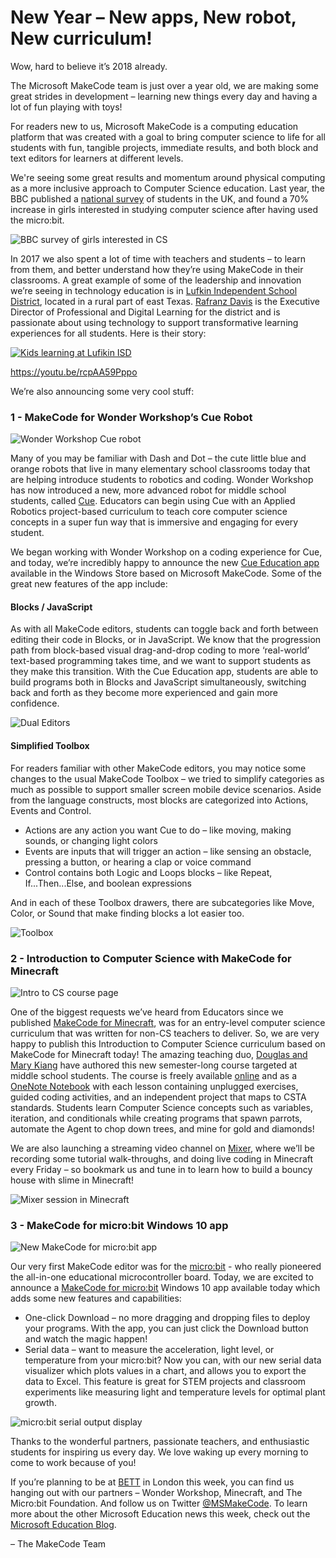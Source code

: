 # New Year – New apps, New robot, New curriculum!

Wow, hard to believe it’s 2018 already.

The Microsoft MakeCode team is just over a year old, we are making some great strides in development – learning new things every day and having a lot of fun playing with toys! 

For readers new to us, Microsoft MakeCode is a computing education platform that was created with a goal to bring computer science to life for all students with fun, tangible projects, immediate results, and both block and text editors for learners at different levels.

We're seeing some great results and momentum around physical computing as a more inclusive approach to Computer Science education.  Last year, the BBC published a [national survey](http://www.bbc.co.uk/mediacentre/latestnews/2017/microbit-first-year) of students in the UK, and found a 70% increase in girls interested in studying computer science after having used the micro:bit.

![BBC survey of girls interested in CS](/static/blog/bett/bbc-survey.jpg)

In 2017 we also spent a lot of time with teachers and students – to learn from them, and better understand how they’re using MakeCode in their classrooms.  A great example of some of the leadership and innovation we’re seeing in technology education is in [Lufkin Independent School District](http://www.lufkinisd.org/), located in a rural part of east Texas. [Rafranz Davis](http://rafranzdavis.com/) is the Executive Director of Professional and Digital Learning for the district and is passionate about using technology to support transformative learning experiences for all students. Here is their story:

[![Kids learning at Lufikin ISD](/static/blog/bett/lufkin-isd.jpg)](https://youtu.be/rcpAA59Pppo)

https://youtu.be/rcpAA59Pppo
<br/>

We’re also announcing some very cool stuff:

### 1 - MakeCode for Wonder Workshop’s Cue Robot

![Wonder Workshop Cue robot](/static/blog/bett/robot.png)

Many of you may be familiar with Dash and Dot – the cute little blue and orange robots that live in many elementary school classrooms today that are helping introduce students to robotics and coding.  Wonder Workshop has now introduced a new, more advanced robot for middle school students, called [Cue](https://www.makewonder.com/cue_the_cleverbot). Educators can begin using Cue with an Applied Robotics project-based curriculum to teach core computer science concepts in a super fun way that is immersive and engaging for every student.  

We began working with Wonder Workshop on a coding experience for Cue, and today, we’re incredibly happy to announce the new [Cue Education app](https://www.microsoft.com/store/apps/9N7PL3R10P4S) available in the Windows Store based on Microsoft MakeCode.  Some of the great new features of the app include:

#### Blocks / JavaScript

As with all MakeCode editors, students can toggle back and forth between editing their code in Blocks, or in JavaScript.  We know that the progression path from block-based visual drag-and-drop coding to more ‘real-world’ text-based programming takes time, and we want to support students as they make this transition.  With the Cue Education app, students are able to build programs both in Blocks and JavaScript simultaneously, switching back and forth as they become more experienced and gain more confidence.

![Dual Editors](/static/blog/bett/DualEditors.png)

#### Simplified Toolbox

For readers familiar with other MakeCode editors, you may notice some changes to the usual MakeCode Toolbox – we tried to simplify categories as much as possible to support smaller screen mobile device scenarios.  Aside from the language constructs, most blocks are categorized into Actions, Events and Control.
* Actions are any action you want Cue to do – like moving, making sounds, or changing light colors
* Events are inputs that will trigger an action – like sensing an obstacle, pressing a button, or hearing a clap or voice command
* Control contains both Logic and Loops blocks – like Repeat, If...Then...Else, and boolean expressions

And in each of these Toolbox drawers, there are subcategories like Move, Color, or Sound that make finding blocks a lot easier too.

![Toolbox](/static/blog/bett/Toolbox.png)

### 2 - Introduction to Computer Science with MakeCode for Minecraft

![Intro to CS course page](/static/blog/bett/intro-to-cs.jpg)

One of the biggest requests we’ve heard from Educators since we published [MakeCode for Minecraft](https://minecraft.makecode.com/setup), was for an entry-level computer science curriculum that was written for non-CS teachers to deliver. So, we are very happy to publish this Introduction to Computer Science curriculum based on MakeCode for Minecraft today! The amazing teaching duo, [Douglas and Mary Kiang](https://minecraft.makecode.com/courses/csintro/about/authors) have authored this new semester-long course targeted at middle school students. The course is freely available [online](https://minecraft.makecode.com/courses/csintro) and as a [OneNote Notebook](https://1drv.ms/o/s!AmMIW5Hxi0RtgYNcWD5CLMgG64SnyQ) with each lesson containing unplugged exercises, guided coding activities, and an independent project that maps to CSTA standards. Students learn Computer Science concepts such as variables, iteration, and conditionals while creating programs that spawn parrots, automate the Agent to chop down trees, and mine for gold and diamonds! 

We are also launching a streaming video channel on [Mixer](https://mixer.com/MakeCode), where we’ll be recording some tutorial walk-throughs, and doing live coding in Minecraft every Friday – so bookmark us and tune in to learn how to build a bouncy house with slime in Minecraft!
 
![Mixer session in Minecraft](/static/blog/bett/mixer.jpg)

### 3 - MakeCode for micro:bit Windows 10 app

![New MakeCode for micro:bit app](/static/blog/bett/microbit-app.jpg)

Our very first MakeCode editor was for the [micro:bit](http://microbit.org/) - who really pioneered the all-in-one educational microcontroller board. Today, we are excited to announce a [MakeCode for micro:bit](https://www.microsoft.com/store/productId/9PJC7SV48LCX) Windows 10 app available today which adds some new features and capabilities:

* One-click Download – no more dragging and dropping files to deploy your programs.  With the app, you can just click the Download button and watch the magic happen!
* Serial data – want to measure the acceleration, light level, or temperature from your micro:bit? Now you can, with our new serial data visualizer which plots values in a chart, and allows you to export the data to Excel. This feature is great for STEM projects and classroom experiments like measuring light and temperature levels for optimal plant growth.

![micro:bit serial output display](/static/blog/bett/microbit-serial.jpg)

Thanks to the wonderful partners, passionate teachers, and enthusiastic students for inspiring us every day. We love waking up every morning to come to work because of you!

If you’re planning to be at [BETT](https://www.bettshow.com/) in London this week, you can find us hanging out with our partners – Wonder Workshop, Minecraft, and The Micro:bit Foundation.  And follow us on Twitter [@MSMakeCode](https://twitter.com/MSMakeCode). To learn more about the other Microsoft Education news this week, check out the [Microsoft Education Blog](https://educationblog.microsoft.com/2018/01/microsoft-education-new-devices-office-365-minecraft/).

– The MakeCode Team
